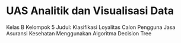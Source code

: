 # UAS Analitik dan Visualisasi Data
Kelas B
Kelompok 5
Judul: Klasifikasi Loyalitas Calon Pengguna Jasa Asuransi Kesehatan Menggunakan Algoritma Decision Tree
